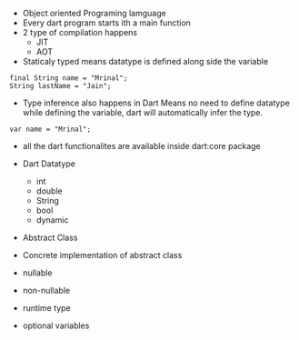 - Object oriented Programing lamguage
- Every dart program starts ith a main function
- 2 type of compilation happens
   - JIT
   - AOT
- Staticaly typed
   means datatype is defined along side the variable
```
final String name = "Mrinal";
String lastName = "Jain";
```
- Type inference also happens in Dart
   Means no need to define datatype while defining the variable, dart will automatically infer the type.
```
var name = "Mrinal";
``` 

- all the dart functionalites are available inside dart:core package

- Dart Datatype
   - int
   - double
   - String
   - bool
   - dynamic


- Abstract Class
- Concrete implementation of abstract class
- nullable 
- non-nullable
- runtime type
- optional variables